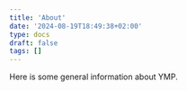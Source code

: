 ```yaml
---
title: 'About'
date: '2024-08-19T18:49:38+02:00'
type: docs
draft: false
tags: []
---
```


Here is some general information about YMP.
